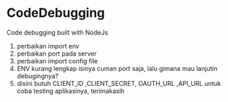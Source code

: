 # CodeDebugging

Code debugging built with NodeJs

1. perbaikan import env
2. perbaikan port pada server
3. perbaikan import config file
4. ENV kurang lengkap isinya cuman port saja, lalu gimana mau lanjutin debugingnya?
5. disini butuh CLIENT_ID ,CLIENT_SECRET, OAUTH_URL ,API_URL untuk coba testing aplikasinya, terimakasih
